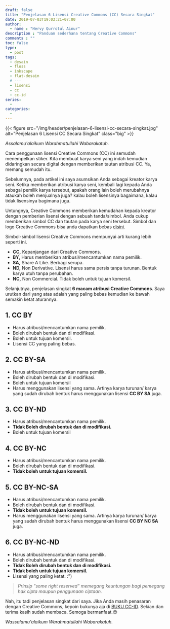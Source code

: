 ```yaml
---
draft: false
title: "Penjelasan 6 Lisensi Creative Commons (CC) Secara Singkat"
date: 2019-07-03T19:03:21+07:00
author:
  - name : "Hervy Qurrotul Ainur"
description : "Panduan sederhana tentang Creative Commons"
comments : ""
toc: false
type:
  - post
tags:
  - desain
  - floss
  - inkscape
  - flat-desain
  # ---
  - lisensi
  - cc
  - cc-id
series:
  -
categories:
  -
---
```


{{< figure src="/img/header/penjelasan-6-lisensi-cc-secara-singkat.jpg" alt="Penjelasan 6 Lisensi CC Secara Singkat" class="big" >}}

*Assalamu'alaikum Warahmatullahi Wabarakatuh.*

Cara penggunaan lisensi Creative Commons (CC) ini semudah menempelkan stiker. Kita membuat karya seni yang indah kemudian didaringkan secara digital dengan memberikan tautan atribusi CC. Ya, memang semudah itu.

Sebelumnya, pada artikel ini saya asumsikan Anda sebagai kreator karya seni. Ketika memberikan atribusi karya seni, kembali lagi kepada Anda sebagai pemilik karya tersebut, apakah orang lain boleh merubahnya ataukah boleh menjualnya juga? kalau boleh lisensinya bagaimana, kalau tidak lisensinya bagimana juga.

Untungnya, Creative Commons memberikan kemudahan kepada kreator dengan pemberian lisensi dengan sebuah tanda/simbol. Anda cukup memberikan simbol CC dan tautan pada karya seni tersebut. Simbol dan logo Creative Commons bisa anda dapatkan bebas [disini](https://www.creative-commons.org/about/downloads/).

Simbol-simbol lisensi Creative Commons mempunyai arti kurang lebih seperti ini.

* **CC,** Kepanjangan dari Creative Commons.
* **BY,** Harus memberikan atribusi/mencantumkan nama pemilik.
* **SA,** Share A Like. Berbagi serupa.
* **ND,** Non Derivative. Lisensi harus sama persis tanpa turunan. Bentuk karya utuh tanpa perubahan.
* **NC,** Non Commercial. Tidak boleh untuk tujuan komersil.

Selanjutnya, penjelasan singkat **6 macam atribusi Creative Commons**. Saya urutkan dari yang atas adalah yang paling bebas kemudian ke bawah semakin ketat aturannya.

## **1. CC BY**

* Harus atribusi/mencantumkan nama pemilik.
* Boleh dirubah bentuk dan di modifikasi.
* Boleh untuk tujuan komersil.
* Lisensi CC yang paling bebas.

## **2. CC BY-SA**

* Harus atribusi/mencantumkan nama pemilik.
* Boleh dirubah bentuk dan di modifikasi.
* Boleh untuk tujuan komersil
* Harus menggunakan lisensi yang sama. Artinya karya turunan/ karya yang sudah dirubah bentuk harus menggunakan lisensi **CC BY SA** juga.

## **3. CC BY-ND**

* Harus atribusi/mencantumkan nama pemilik.
* **Tidak Boleh dirubah bentuk dan di modifikasi.**
* Boleh untuk tujuan komersil

## **4. CC BY-NC**

* Harus atribusi/mencantumkan nama pemilik.
* Boleh dirubah bentuk dan di modifikasi.
* **Tidak boleh untuk tujuan komersil.**

## **5. CC BY-NC-SA**

* Harus atribusi/mencantumkan nama pemilik.
* Boleh dirubah bentuk dan di modifikasi.
* **Tidak boleh untuk tujuan komersil.**
* Harus menggunakan lisensi yang sama. Artinya karya turunan/ karya yang sudah dirubah bentuk harus menggunakan lisensi **CC BY NC SA** juga.

## **6. CC BY-NC-ND**

* Harus atribusi/mencantumkan nama pemilik.
* Boleh dirubah bentuk dan di modifikasi.
* **Tidak Boleh dirubah bentuk dan di modifikasi.**
* **Tidak boleh untuk tujuan komersil.**
* Lisensi yang paling ketat. :")

> *Prinsip "some right reserved" memegang keuntungan bagi pemegang hak cipta maupun penggunaan ciptaan.*

Nah, itu tadi penjelasan singkat dari saya. Jika Anda masih penasaran dengan Creative Commons, kepoin bukunya aja di [BUKU CC-ID]. Sekian dan terima kasih sudah membaca. Semoga bermanfaat.:blush:

*Wassalamu'alaikum Warahmatullahi Wabarakatuh.*

[BUKU CC-ID]:https://bit.ly/madewithccID
[Wikimedia]:https://www.wikkimedia.org/
